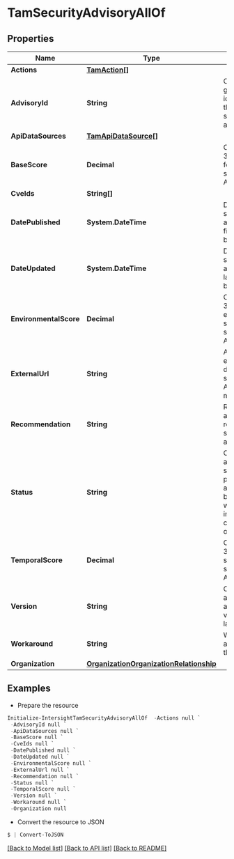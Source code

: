 # TamSecurityAdvisoryAllOf
## Properties

Name | Type | Description | Notes
------------ | ------------- | ------------- | -------------
**Actions** | [**TamAction[]**](TamAction.md) |  | [optional] 
**AdvisoryId** | **String** | Cisco generated identifier for the published security advisory. | [optional] 
**ApiDataSources** | [**TamApiDataSource[]**](TamApiDataSource.md) |  | [optional] 
**BaseScore** | **Decimal** | CVSS version 3 base score for the security Advisory. | [optional] 
**CveIds** | **String[]** |  | [optional] 
**DatePublished** | **System.DateTime** | Date when the security advisory was first published by Cisco. | [optional] 
**DateUpdated** | **System.DateTime** | Date when the security advisory was last updated by Cisco. | [optional] 
**EnvironmentalScore** | **Decimal** | CVSS version 3 environmental score for the security Advisory. | [optional] 
**ExternalUrl** | **String** | A link to an external URL describing security Advisory in more details. | [optional] 
**Recommendation** | **String** | Recommended action to resolve the security advisory. | [optional] 
**Status** | **String** | Cisco assigned status of the published advisory based on whether the investigation is complete or on-going. | [optional] [default to "interim"]
**TemporalScore** | **Decimal** | CVSS version 3 temporal score for the security Advisory. | [optional] 
**Version** | **String** | Cisco assigned advisory version after latest revision. | [optional] 
**Workaround** | **String** | Workarounds available for the advisory. | [optional] 
**Organization** | [**OrganizationOrganizationRelationship**](OrganizationOrganizationRelationship.md) |  | [optional] 

## Examples

- Prepare the resource
```powershell
Initialize-IntersightTamSecurityAdvisoryAllOf  -Actions null `
 -AdvisoryId null `
 -ApiDataSources null `
 -BaseScore null `
 -CveIds null `
 -DatePublished null `
 -DateUpdated null `
 -EnvironmentalScore null `
 -ExternalUrl null `
 -Recommendation null `
 -Status null `
 -TemporalScore null `
 -Version null `
 -Workaround null `
 -Organization null
```

- Convert the resource to JSON
```powershell
$ | Convert-ToJSON
```

[[Back to Model list]](../README.md#documentation-for-models) [[Back to API list]](../README.md#documentation-for-api-endpoints) [[Back to README]](../README.md)

